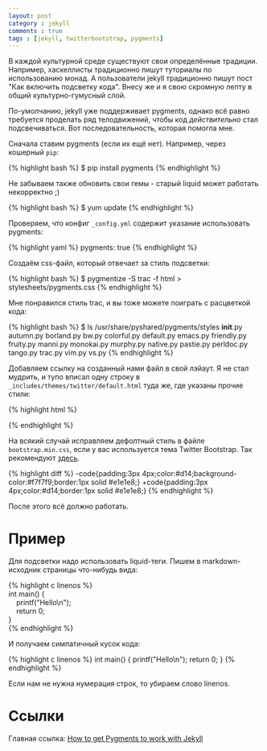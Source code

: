 ```yaml
---
layout: post
category : jekyll
comments : true
tags : [jekyll, twitterbootstrap, pygments]
---
```


В каждой культурной среде существуют свои определённые традиции. Например, хаскеллисты традиционно пишут туториалы по использованию монад. А пользователи jekyll традиционно пишут пост "Как включить подсветку кода". Внесу же и я свою скромную лепту в общий культурно-гумусный слой.

По-умолчанию, jekyll уже поддерживает pygments, однако всё равно требуется проделать ряд телодвижений, чтобы код *действительно* стал подсвечиваться. Вот последовательность, которая помогла мне.

Сначала ставим pygments (если их ещё нет). Например, через кошерный `pip`:

{% highlight bash %}
$ pip install pygments
{% endhighlight %}

Не забываем также обновить свои гемы - старый liquid может работать некорректно ;)

{% highlight bash %}
$ yum update
{% endhighlight %}

Проверяем, что конфиг `_config.yml` содержит указание использовать pygments:

{% highlight yaml %}
pygments: true
{% endhighlight %}

Создаём css-файл, который отвечает за стиль подсветки:

{% highlight bash %}
$ pygmentize -S trac -f html > stylesheets/pygments.css
{% endhighlight %}

Мне понравился стиль trac, и вы тоже можете поиграть с расцветкой кода:

{% highlight bash %}
$ ls /usr/share/pyshared/pygments/styles
__init__.py
autumn.py
borland.py
bw.py
colorful.py
default.py
emacs.py
friendly.py
fruity.py
manni.py
monokai.py
murphy.py
native.py
pastie.py
perldoc.py
tango.py
trac.py
vim.py
vs.py
{% endhighlight %}

Добавляем ссылку на созданный нами файл в свой лэйаут. Я не стал мудрить, и тупо вписал одну строку в `_includes/themes/twitter/default.html` туда же, где указаны прочие стили:

{% highlight html %}
<link href="/stylesheets/pygments.css" rel="stylesheet">
{% endhighlight %}

На всякий случай исправляем дефолтный стиль в файле `bootstrap.min.css`, если у вас используется тема Twitter Bootstrap. Так рекомендуют [здесь](http://www.stehem.net/2012/02/14/how-to-get-pygments-to-work-with-jekyll.html).

{% highlight diff %}
-code{padding:3px 4px;color:#d14;background-color:#f7f7f9;border:1px solid #e1e1e8;}
+code{padding:3px 4px;color:#d14;border:1px solid #e1e1e8;}
{% endhighlight %}

После этого всё должно работать.

Пример
======

Для подсветки надо использовать liquid-теги. Пишем в markdown-исходник страницы что-нибудь вида:

{&#37; highlight c linenos &#37;}<br>
int main() {<br>
&nbsp;&nbsp;&nbsp;&nbsp;printf("Hello\n");<br>
&nbsp;&nbsp;&nbsp;&nbsp;return 0;<br>
}<br>
{&#37; endhighlight &#37;}

И получаем симпатичный кусок кода:

{% highlight c linenos %}
int main() {
    printf("Hello\n");
    return 0;
}
{% endhighlight %}

Если нам не нужна нумерация строк, то убираем слово linenos.

Ссылки
======

Главная ссылка: [How to get Pygments to work with Jekyll](http://www.stehem.net/2012/02/14/how-to-get-pygments-to-work-with-jekyll.html)
